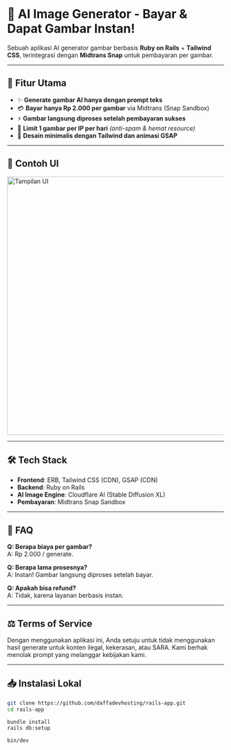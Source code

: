 # 🎨 AI Image Generator - Bayar & Dapat Gambar Instan!

Sebuah aplikasi AI generator gambar berbasis **Ruby on Rails** + **Tailwind CSS**, terintegrasi dengan **Midtrans Snap** untuk pembayaran per gambar.

---

## 🚀 Fitur Utama

- ✨ **Generate gambar AI hanya dengan prompt teks**
- 💳 **Bayar hanya Rp 2.000 per gambar** via Midtrans (Snap Sandbox)
- ⚡ **Gambar langsung diproses setelah pembayaran sukses**
- 📵 **Limit 1 gambar per IP per hari** *(anti-spam & hemat resource)*
- 🎨 **Desain minimalis dengan Tailwind dan animasi GSAP**

---

## 📸 Contoh UI

<img src="public/demo.png" alt="Tampilan UI" width="600">

---

## 🛠️ Tech Stack

- **Frontend**: ERB, Tailwind CSS (CDN), GSAP (CDN)
- **Backend**: Ruby on Rails
- **AI Image Engine**: Cloudflare AI (Stable Diffusion XL)
- **Pembayaran**: Midtrans Snap Sandbox

---

## 📄 FAQ

**Q: Berapa biaya per gambar?**  
A: Rp 2.000 / generate.

**Q: Berapa lama prosesnya?**  
A: Instan! Gambar langsung diproses setelah bayar.

**Q: Apakah bisa refund?**  
A: Tidak, karena layanan berbasis instan.

---

## ⚖️ Terms of Service

Dengan menggunakan aplikasi ini, Anda setuju untuk tidak menggunakan hasil generate untuk konten ilegal, kekerasan, atau SARA. Kami berhak menolak prompt yang melanggar kebijakan kami.

---

## 📥 Instalasi Lokal

```bash
git clone https://github.com/daffadevhosting/rails-app.git
cd rails-app

bundle install
rails db:setup

bin/dev
```
